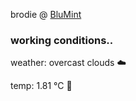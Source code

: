 brodie @ [BluMint](https://www.linkedin.com/company/blumint-io/)

<!--weather_start-->
### working conditions..

weather: overcast clouds ☁️

temp: 1.81 °C 🧥

<!--weather_end-->
